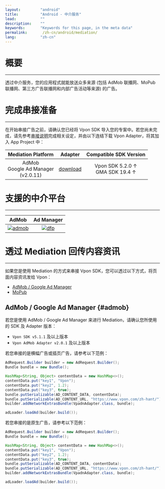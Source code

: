 ```yaml
---
layout:         "android"
title:          "Android - 中介服务"
lead:           ""
description:    ""
keywords:       "Keywords for this page, in the meta data"
permalink:       /zh-cn/android/mediation/
lang:           "zh-cn"
---
```


# 概要
---
透过中介服务，您的应用程式就能放送众多来源 (包括 AdMob 联播网、MoPub 联播网、第三方广告联播网和内部广告活动等来源) 的广告。

# 完成串接准备
---
在开始串接广告之前，请确认您已经将 Vpon SDK 导入您的专案中。若您尚未完成，请先参考[串接说明]完成相关设定，并由以下连结下载 Vpon Adapter，将其加入 App Project 中：

| Mediation Platform | Adapter | Compatible SDK Version|
|:------------------:|:-------:|:---:|
| AdMob <br> Google Ad Manager <br> (v2.0.11) | [download] | Vpon SDK 5.2.0 ↑ <br> GMA SDK 19.4 ↑ | 

# 支援的中介平台
---

| AdMob         | Ad Manager |
| :-----------: | :---------:|
| [![admob]][1] | [![dfp]][2]|


# 透过 Mediation 回传内容资讯
---
如果您是使用 Mediation 的方式来串接 Vpon SDK，您可以透过以下方式，将页面内容资讯发给 Vpon：

* [AdMob / Google Ad Manager][5]
* [MoPub][6]

## AdMob / Google Ad Manager {#admob}

若您是使用 AdMob / Google Ad Manager 来进行 Mediation，请确认您所使用的 SDK 及 Adapter 版本：

* `Vpon SDK v5.1.1` 及以上版本
* `Vpon AdMob Adapter v2.0.1` 及以上版本

若您串接的是横幅广告或插页广告，请参考以下范例：

```java
AdRequest.Builder builder = new AdRequest.Builder();
Bundle bundle = new Bundle();

HashMap<String, Object> contentData = new HashMap<>();
contentData.put("key1", "Vpon");
contentData.put("key2", 1.2);
contentData.put("key3", true);
bundle.putSerializable(AD_CONTENT_DATA, contentData);
bundle.putSerializable(AD_CONTENT_URL, "https://www.vpon.com/zh-hant/");
builder.addNetworkExtrasBundle(VpadnAdapter.class, bundle);

adLoader.loadAd(builder.build());
```

若您串接的是原生广告，请参考以下范例：

```java
AdRequest.Builder builder = new AdRequest.Builder();
Bundle bundle = new Bundle();

HashMap<String, Object> contentData = new HashMap<>();
contentData.put("key1", "Vpon");
contentData.put("key2", 1.2);
contentData.put("key3", true);
bundle.putSerializable(AD_CONTENT_DATA, contentData);
bundle.putSerializable(AD_CONTENT_URL, "https://www.vpon.com/zh-hant/");
builder.addNetworkExtrasBundle(VpadnAdapter.class, bundle);

adLoader.loadAd(builder.build());
```

<!-- ## MoPub {#mopub}

若您是使用 MoPub 来进行 Mediation，请确认您所使用的 SDK 及 Adapter 版本：

* `Vpon SDK v5.1.1` 及以上版本
* `MoPub SDK v5.13.0` 及以上版本
* `Vpon MoPub Adapter v1.1.0` 及以上版本

```java
Map<String, Object> contentData = new HashMap<>();
contentData.put("key1", "MoPub");
contentData.put("key2", 1.2);
contentData.put("key3", true);

Map<String, Object> localExtras = new HashMap<>();
localExtras.put(AD_CONTENT_DATA, contentData);
localExtras.put(AD_CONTENT_URL, "https://www.vpon.com/zh-hant/");

adView.setLocalExtras(localExtras);
``` -->


[串接说明]: ../integration-guide

[admob]: {{site.imgurl}}/admob-logo2.png
[dfp]:   {{site.imgurl}}/GoogleAdManagerLogo.png
[mopub]: {{site.imgurl}}/mopub-logo.png
[smaato]: {{site.imgurl}}/smaato-logo.png

[1]: admob
[2]: dfp
[3]: mopub
[4]: smaato
[5]: {{site.baseurl}}/zh-cn/android/mediation/#admob
[6]: {{site.baseurl}}/zh-cn/android/mediation/#mopub
[download]: https://github.com/vpon-sdk/Vpon-android-examples/tree/master/admob-adapter